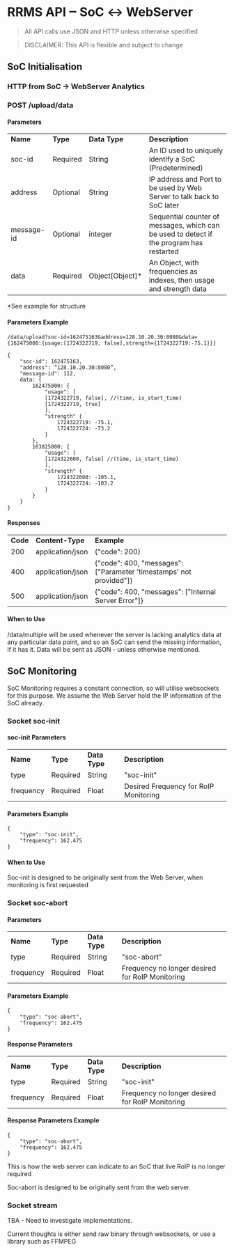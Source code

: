 # RRMS API ‒ SoC ↔ WebServer

> All API calls use JSON and HTTP unless otherwise specified

>DISCLAIMER: This API is flexible and subject to change

## SoC Initialisation

### HTTP from SoC → WebServer Analytics

### POST /upload/data

#### Parameters

|             |          |                   |                                                                                                  |
| ----------- | -------- | ----------------- | ------------------------------------------------------------------------------------------------ |
| **Name**    | **Type** | **Data Type**     | **Description**                                                                                  |
| soc-id      | Required | String            | An ID used to uniquely identify a SoC (Predetermined)      |
| address | Optional | String | IP address and Port to be used by Web Server to talk back to SoC later |
| message-id | Optional | integer | Sequential counter of messages, which can be used to detect if the program has restarted |
| data  | Required | Object[Object]\* | An Object, with frequencies as indexes, then usage and strength data |

\*See example for structure


#### Parameters Example

	/data/upload?soc-id=162475163&address=128.10.20.30:8080&data={162475000:{usage:[1724322719, false],strength={1724322719:-75.1}}}

	{
		"soc-id": 162475163,
		"address": “128.10.20.30:8080”,
		"message-id": 112,
		data: {
			162475000: {
				"usage": [
				[1724322719, false], //(time, is_start_time)
				[1724322719, true]
				],
				"strength" {
					1724322719: -75.1,
					1724322724: -73.2
				}
			},
			163825000: {
				"usage": [
				[1724322600, false] //(time, is_start_time)
				],
				"strength" {
					1724322600: -105.1,
					1724322724: -103.2
				}
			}
		}
	}


#### Responses

|          |                   |                                                                     |
| -------- | ----------------- | ------------------------------------------------------------------- |
| **Code** | **Content-Type**  | **Example**                                                         |
| 200      | application/json  | {"code": 200}                                                       |
| 400      | application/json  | {"code": 400, "messages": ["Parameter 'timestamps' not provided"]} |
| 500      | application/json  | {"code": 400, "messages": ["Internal Server Error"]}               |


#### When to Use

/data/multiple will be used whenever the server is lacking analytics data at any particular data point, and so an SoC can send the missing information, if it has it. Data will be sent as JSON - unless otherwise mentioned.


## SoC Monitoring

SoC Monitoring requires a constant connection, so will utilise websockets for this purpose.
We assume the Web Server hold the IP information of the SoC already.


### Socket soc-init

#### soc-init Parameters

|           |          |               |                                                                                                      |
| --------- | -------- | ------------- | ---------------------------------------------------------------------------------------------------- |
| **Name**  | **Type** | **Data Type** | **Description**                                                                                      |
| type      | Required | String        | "soc-init"|
| frequency | Required | Float         | Desired Frequency for RoIP Monitoring|


#### Parameters Example

	{
		"type": "soc-init",
		"frequency": 162.475
	}


#### When to Use

Soc-init is designed to be originally sent from the Web Server, when monitoring is first requested


### Socket soc-abort

#### Parameters

|           |          |               |                                                 |
| --------- | -------- | ------------- | ----------------------------------------------- |
| **Name**  | **Type** | **Data Type** | **Description**                                 |
| type      | Required | String        | "soc-abort"                                     |
| frequency | Required | Float         | Frequency no longer desired for RoIP Monitoring |


#### Parameters Example

	{
		"type": "soc-abort",
		"frequency": 162.475
	}


#### Response Parameters

|           |          |               |                                                 |
| --------- | -------- | ------------- | ----------------------------------------------- |
| **Name**  | **Type** | **Data Type** | **Description**                                 |
| type      | Required | String        | "soc-init"                                      |
| frequency | Required | Float         | Frequency no longer desired for RoIP Monitoring |




#### Response Parameters Example

	{
		"type": "soc-abort",
		"frequency": 162.475
	}

This is how the web server can indicate to an SoC that live RoIP is no longer required

Soc-abort is designed to be originally sent from the web server.


### Socket stream

TBA - Need to investigate implementations.

Current thoughts is either send raw binary through websockets, or use a library such as FFMPEG

